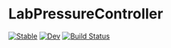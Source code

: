 # LabPressureController

[![Stable](https://img.shields.io/badge/docs-stable-blue.svg)](https://jqfeld.github.io/LabPressureController.jl/stable/)
[![Dev](https://img.shields.io/badge/docs-dev-blue.svg)](https://jqfeld.github.io/LabPressureController.jl/dev/)
[![Build Status](https://github.com/jqfeld/LabPressureController.jl/actions/workflows/CI.yml/badge.svg?branch=main)](https://github.com/jqfeld/LabPressureController.jl/actions/workflows/CI.yml?query=branch%3Amain)
